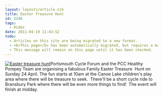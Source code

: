 ```yaml
---
layout: layouts/article.njk
title: Easter Treasure Hunt
id: 2246
tags:
  - Rides
date: 2011-04-19 11:43:52
todo:
  - Articles on this site are being migrated to a new format.
  - <b>This page</b> has been automatically migrated, but requires a manual check-&amp;-tune to ensure the format and links all work as expected.
  - This message will remain on this page until it has been checked.
---
```


[![Easter treasure hunt](http://www.pompeybug.co.uk/wp-content/uploads/2011/04/Easter-treasure-hunt-e1303209556158-150x150.jpg "Easter treasure hunt")](http://www.pompeybug.co.uk/wp-content/uploads/2011/04/Easter-treasure-hunt-e1303209556158.jpg)Portsmouth Cycle Forum and the PCC Healthy Pompey Team are organising a fabulous Family Easter Treasure  Hunt on Sunday 24 April. The fun starts at 10am at the Canoe Lake children's play area where there will be treasure to seek.  There'll be a short cycle ride to Bransbury Park where there will be even more things to find!  The event will finish at midday.
